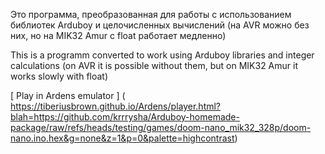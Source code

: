 Это программа, преобразованная для работы с использованием библиотек Arduboy и целочисленных вычислений (на AVR можно без них, но на MIK32 Amur с float работает медленно)

This is a programm converted to work using Arduboy libraries and integer calculations (on AVR it is possible without them, but on MIK32 Amur it works slowly with float)

 [ Play in Ardens emulator ] ( https://tiberiusbrown.github.io/Ardens/player.html?blah=https://github.com/krrrysha/Arduboy-homemade-package/raw/refs/heads/testing/games/doom-nano_mik32_328p/doom-nano.ino.hex&g=none&z=1&p=0&palette=highcontrast)
 


